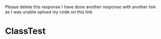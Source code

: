 Please delete this response I have done another response with another link as I was unable upload my code on this link
# ClassTest
